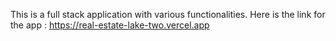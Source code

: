 This is a full stack application with various functionalities.
Here is the link for the app : https://real-estate-lake-two.vercel.app
